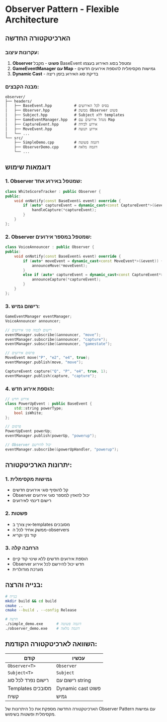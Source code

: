 # Observer Pattern - Flexible Architecture

## הארכיטקטורה החדשה

### עקרונות עיצוב:
1. **Observer פשוט** - מקבל BaseEvent ומטפל בסוג האירוע בעצמו
2. **GameEventManager עם Map** - גמישות מקסימלית להוספת אירועים חדשים
3. **Dynamic Cast** - בדיקת סוג האירוע בזמן ריצה

### מבנה הקבצים:
```
observer/
├── headers/
│   ├── BaseEvent.hpp          # בסיס לכל האירועים
│   ├── Observer.hpp           # ממשק Observer פשוט
│   ├── Subject.hpp            # Subject ללא templates
│   ├── GameEventManager.hpp   # מנהל אירועים עם Map
│   ├── CaptureEvent.hpp       # אירוע לכידה
│   ├── MoveEvent.hpp          # אירוע תנועה
│   └── ...
└── src/
    ├── SimpleDemo.cpp         # דוגמה פשוטה
    ├── ObserverDemo.cpp       # דוגמה מלאה
    └── ...
```

## דוגמאות שימוש

### 1. Observer שמטפל באירוע אחד:
```cpp
class WhiteScoreTracker : public Observer {
public:
    void onNotify(const BaseEvent& event) override {
        if (auto* captureEvent = dynamic_cast<const CaptureEvent*>(&event)) {
            handleCapture(*captureEvent);
        }
    }
};
```

### 2. Observer שמטפל במספר אירועים:
```cpp
class VoiceAnnouncer : public Observer {
public:
    void onNotify(const BaseEvent& event) override {
        if (auto* moveEvent = dynamic_cast<const MoveEvent*>(&event)) {
            announceMove(*moveEvent);
        }
        else if (auto* captureEvent = dynamic_cast<const CaptureEvent*>(&event)) {
            announceCapture(*captureEvent);
        }
    }
};
```

### 3. רישום גמיש:
```cpp
GameEventManager eventManager;
VoiceAnnouncer announcer;

// רישום לכמה סוגי אירועים
eventManager.subscribe(&announcer, "move");
eventManager.subscribe(&announcer, "capture");
eventManager.subscribe(&announcer, "gamestate");

// פרסום אירועים
MoveEvent move("P", "e2", "e4", true);
eventManager.publish(move, "move");

CaptureEvent capture("Q", "P", "e4", true, 1);
eventManager.publish(capture, "capture");
```

### 4. הוספת אירוע חדש:
```cpp
// אירוע חדש
class PowerUpEvent : public BaseEvent {
    std::string powerType;
    bool isWhite;
};

// פרסום
PowerUpEvent powerUp;
eventManager.publish(powerUp, "powerup");

// Observer יכול להירשם
eventManager.subscribe(&powerUpHandler, "powerup");
```

## יתרונות הארכיטקטורה:

### 1. גמישות מקסימלית
- קל להוסיף סוגי אירועים חדשים
- Observer יכול להאזין למספר סוגי אירועים
- רישום דינמי לאירועים

### 2. פשטות
- אין צורך ב-templates מסובכים
- ממשק אחיד לכל ה-observers
- קוד נקי וקריא

### 3. הרחבה קלה
- הוספת אירועים חדשים ללא שינוי קוד קיים
- Observer חדש יכול להירשם לכל אירוע
- מערכת מודולרית

## בנייה והרצה:

```bash
# בנייה
mkdir build && cd build
cmake ..
cmake --build . --config Release

# הרצה
./simple_demo.exe      # דוגמה פשוטה
./observer_demo.exe    # דוגמה מלאה
```

## השוואה לארכיטקטורה הקודמת:

| קודם | עכשיו |
|------|-------|
| `Observer<T>` | `Observer` |
| `Subject<T>` | `Subject` |
| רישום נפרד לכל סוג | רישום עם string |
| Templates מסובכים | Dynamic cast פשוט |
| קשיח | גמיש |

הארכיטקטורה החדשה מספקת את כל היתרונות של Observer Pattern עם גמישות מקסימלית ופשטות בשימוש.
